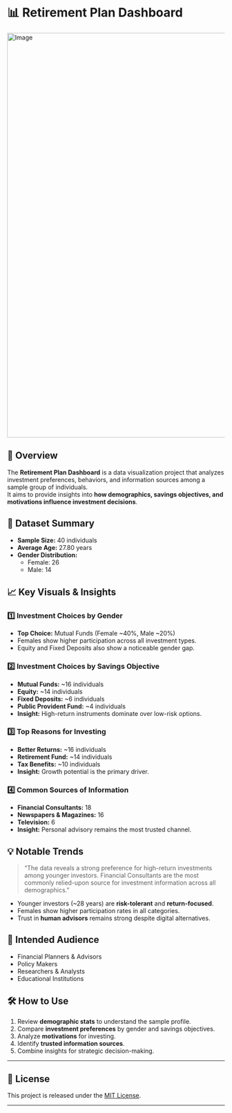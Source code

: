 # 📊 Retirement Plan Dashboard

<img width="1555" height="936" alt="Image" src="https://github.com/user-attachments/assets/13c4af7b-0523-4f5e-bf3e-c662bd224479" />



## 📌 Overview
The **Retirement Plan Dashboard** is a data visualization project that analyzes investment preferences, behaviors, and information sources among a sample group of individuals.  
It aims to provide insights into **how demographics, savings objectives, and motivations influence investment decisions**.



## 📂 Dataset Summary
- **Sample Size:** 40 individuals  
- **Average Age:** 27.80 years  
- **Gender Distribution:**  
  - Female: 26  
  - Male: 14  



## 📈 Key Visuals & Insights

### 1️⃣ Investment Choices by Gender
- **Top Choice:** Mutual Funds (Female ~40%, Male ~20%)  
- Females show higher participation across all investment types.  
- Equity and Fixed Deposits also show a noticeable gender gap.

### 2️⃣ Investment Choices by Savings Objective
- **Mutual Funds:** ~16 individuals  
- **Equity:** ~14 individuals  
- **Fixed Deposits:** ~6 individuals  
- **Public Provident Fund:** ~4 individuals  
- **Insight:** High-return instruments dominate over low-risk options.

### 3️⃣ Top Reasons for Investing
- **Better Returns:** ~16 individuals  
- **Retirement Fund:** ~14 individuals  
- **Tax Benefits:** ~10 individuals  
- **Insight:** Growth potential is the primary driver.

### 4️⃣ Common Sources of Information
- **Financial Consultants:** 18  
- **Newspapers & Magazines:** 16  
- **Television:** 6  
- **Insight:** Personal advisory remains the most trusted channel.



## 💡 Notable Trends
> “The data reveals a strong preference for high-return investments among younger investors. Financial Consultants are the most commonly relied-upon source for investment information across all demographics.”

- Younger investors (~28 years) are **risk-tolerant** and **return-focused**.  
- Females show higher participation rates in all categories.  
- Trust in **human advisors** remains strong despite digital alternatives.



## 🎯 Intended Audience
- Financial Planners & Advisors  
- Policy Makers  
- Researchers & Analysts  
- Educational Institutions  



## 🛠 How to Use
1. Review **demographic stats** to understand the sample profile.  
2. Compare **investment preferences** by gender and savings objectives.  
3. Analyze **motivations** for investing.  
4. Identify **trusted information sources**.  
5. Combine insights for strategic decision-making.




---

## 📜 License
This project is released under the [MIT License](LICENSE).

---
